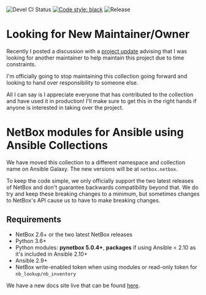 ![Devel CI Status](https://github.com/netbox-community/ansible_modules/workflows/All%20CI%20related%20tasks/badge.svg?branch=devel)
[![Code style: black](https://img.shields.io/badge/code%20style-black-000000.svg)](https://github.com/ambv/black)
![Release](https://img.shields.io/github/v/release/netbox-community/ansible_modules)

# Looking for New Maintainer/Owner

Recently I posted a discussion with a [project update](https://github.com/netbox-community/ansible_modules/discussions/454) advising that I was looking for another maintainer to help maintain this project due to time constraints.

I'm officially going to stop maintaining this collection going forward and looking to hand over responsibility to someone else.

All I can say is I appreciate everyone that has contributed to the collection and have used it in production! I'll make sure to get this in the right hands if anyone is interested in taking over the project.

# NetBox modules for Ansible using Ansible Collections

We have moved this collection to a different namespace and collection name on Ansible Galaxy. The new versions will be at `netbox.netbox`.

To keep the code simple, we only officially support the two latest releases of NetBox and don't guarantee backwards compatibility beyond that. We do try and keep these breaking changes to a minimum, but sometimes changes to NetBox's API cause us to have to make breaking changes.

## Requirements

- NetBox 2.6+ or the two latest NetBox releases
- Python 3.6+
- Python modules: **pynetbox 5.0.4+**, **packages** if using Ansible < 2.10 as it's included in Ansible 2.10+
- Ansible 2.9+
- NetBox write-enabled token when using modules or read-only token for `nb_lookup/nb_inventory`

We have a new docs site live that can be found [here](https://netbox-ansible-collection.readthedocs.io/en/latest/).
